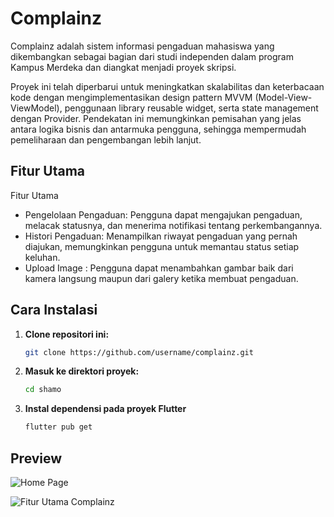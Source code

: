 
# Complainz

Complainz adalah sistem informasi pengaduan mahasiswa yang dikembangkan sebagai bagian dari studi independen dalam program Kampus Merdeka dan diangkat menjadi proyek skripsi. 

Proyek ini telah diperbarui untuk meningkatkan skalabilitas dan keterbacaan kode dengan mengimplementasikan design pattern MVVM (Model-View-ViewModel), penggunaan library reusable widget, serta state management dengan Provider. Pendekatan ini memungkinkan pemisahan yang jelas antara logika bisnis dan antarmuka pengguna, sehingga mempermudah pemeliharaan dan pengembangan lebih lanjut.

## Fitur Utama
Fitur Utama
- Pengelolaan Pengaduan: Pengguna dapat mengajukan pengaduan, melacak statusnya, dan menerima notifikasi tentang perkembangannya.
- Histori Pengaduan: Menampilkan riwayat pengaduan yang pernah diajukan, memungkinkan pengguna untuk memantau status setiap keluhan.
- Upload Image : Pengguna dapat menambahkan gambar baik dari kamera langsung maupun dari galery ketika membuat pengaduan.

## Cara Instalasi

1. **Clone repositori ini:**
   ```bash
   git clone https://github.com/username/complainz.git

2. **Masuk ke direktori proyek:**
   ```bash
   cd shamo

3. **Instal dependensi pada proyek Flutter**
   ```bash
   flutter pub get


## Preview
![Home Page](https://github.com/RezaGustian29/complainz/blob/dev/assets/images/home.png?raw=true)

![Fitur Utama Complainz](https://github.com/RezaGustian29/complainz/blob/dev/assets/images/fitur_utama.png?raw=true)










